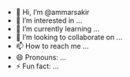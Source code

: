 - 👋 Hi, I’m @ammarsakir
- 👀 I’m interested in ...
- 🌱 I’m currently learning ...
- 💞️ I’m looking to collaborate on ...
- 📫 How to reach me ...
- 😄 Pronouns: ...
- ⚡ Fun fact: ...

<!---
ammarsak/ammarsak is a ✨ special ✨ repository because its `README.md` (this file) appears on your GitHub profile.
You can click the Preview link to take a look at your changes.
--->

